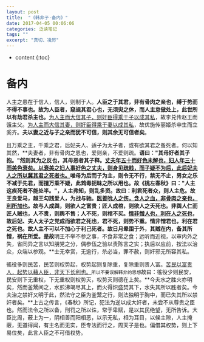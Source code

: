 ```yaml
---
layout: post
title:  "《韩非子·备内》"
date: 2017-04-05 00:06:06
categories: 泛读笔记
tags: ""
excerpt: "真切、凌厉"
---
```


* content
{:toc}

# 备内

人主之患在于信人，信人，则制于人。**人臣之于其君，非有骨肉之亲也，缚于势而不得不事也。故为人臣者，窥觇其君心也，无须臾之休，而人主怠傲处上，此世所以有劫君杀主也。**<u>为人主而大信其子，则奸臣得乘于子以成其私</u>，故李兑传赵王而饿主父。<u>为人主而大信其妻，则奸臣得乘于妻以成其私</u>，故优施传丽姬杀申生而立奚齐。**夫以妻之近与子之亲而犹不可信，则其余无可信者矣**。

且万乘之主，千乘之君，后妃夫人、适子为太子者，或有欲其君之蚤死者。何以知其然，**夫妻者，非有骨肉之恩也，爱则亲，不爱则疏。**语曰："其母好者其子抱。"然则其为之反也，其母恶者其子释。<u>丈夫年五十而好色未解也，妇人年三十而美色衰矣。以衰美之妇人事好色之丈夫，则身见疏贱，而子疑不为后，此后妃夫人之所以冀其君之死者也。</u>唯母为后而子为主，则令无不行，禁无不止，男女之乐不减于先君，而擅万乘不疑，此鸩毒扼昧之所以用也。故《桃左春秋》曰："人主这疾死者不能处半。"，人主弗知，则乱多资。故曰：**利君死者众，则人主危**。故王良爱马，越王勾践爱人，为战与驰。<u>医善吮人之伤，含人之血，非骨肉之亲也，利所加也</u>。故与人成舆，则欲人之富贵；匠人成棺，则欲人之夭死也。非舆人仁而匠人贼也，人不贵，则舆不售；人不死，则棺不买。<u>情非憎人也，利在人之死也</u>，故后妃、夫人太子之党成而欲君之死也，君不死，则势不重。情非憎君也，利在君之死也。**故人主不可以不加心于利己死者**。故日月晕围于外，其贼在内，备其所憎，祸在所爱。是故**明王不举不参之事，不食非常之食；远听而近视，以审内外之失，省同异之言以知朋党之分，偶参伍之验以责陈言之实；执后以应前，按法以治众，众端以参观。**士无幸赏，无逾行，杀必当，罪不赦，则奸邪无所容其私。

徭役多则民苦，民苦则权势起，权势起则复除重，复除重则贵人富。<u>苦民以富贵人，起势以藉人臣，非天下长利也。</u>`所以不要误解韩非的思想`故曰：徭役少则民安，民安则下无重权，下无重权则权势灭，权势灭则德在上矣。**今夫水之胜火亦明矣，然而釜鬵间之，水煎沸竭尽其上，而火得炽盛焚其下，水失其所以胜者矣。今夫治之禁奸又明于此，然法守之臣为釜鬵之行，则法独明于胸中，而已失其所以禁奸者矣。**上古之传言，《春秋》所记，犯法为逆以成大奸者，未尝不从尊贵之臣也。然而法令之所以备，刑罚之所以诛，常于卑赋，是以其民绝望，无所告诉。大臣比周，蔽上为一，阴相善而阳相恶，以示无私，相为耳目，以候主隙，人主掩蔽，无道得闻，有主名而无实，臣专法而行之，周天子是也。偏借其权势，则上下易位矣，此言人臣之不可借权势。
